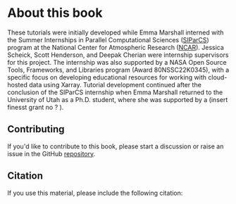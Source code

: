 # About this book

These tutorials were initially developed while Emma Marshall interned with the Summer Internships in Parallel Computational Sciences ([SIParCS](https://www.cisl.ucar.edu/outreach/internships)) program at the National Center for Atmospheric Research ([NCAR](https://ncar.ucar.edu/)). Jessica Scheick, Scott Henderson, and Deepak Cherian were internship supervisors for this project. The internship was also supported by a NASA Open Source Tools, Frameworks, and Libraries program (Award  80NSSC22K0345), with a specific focus on developing educational resources for working with cloud-hosted data using Xarray. Tutorial development continued after the conclusion of the SIParCS internship when Emma Marshall returned to the University of Utah as a Ph.D. student, where she was supported by a (insert finesst grant no ? ). 

## Contributing

If you'd like to contribute to this book, please start a discussion or raise an issue in the GitHub [repository](https://github.com/e-marshall/cloud-open-source-geospatial-datacube-workflows).

## Citation

If you use this material, please include the following citation:

